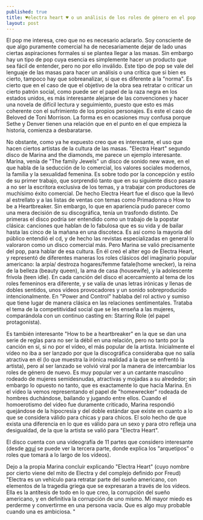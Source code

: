```yaml
---
published: true
title: ♥electra heart ♥ o un análisis de los roles de género en el pop
layout: post
---
```

El pop me interesa, creo que no es necesario aclararlo. Soy consciente de que algo puramente comercial ha de necesariamente dejar de lado unas ciertas aspiraciones formales si se plantea llegar a las masas. Sin embargo hay un tipo de pop cuya esencia es simplemente hacer un producto que sea fácil de entender, pero no por ello inválido. Este tipo de pop se vale del lenguaje de las masas para hacer un análisis o una crítica que si bien es cierto, tampoco hay que sobreanalizar, sí que es diferente a la "norma". Es cierto que en el caso de que el objetivo de la obra sea retratar o criticar un cierto patrón social, como puede ser el papel de la raza negra en los estados unidos, es más interesante alejarse de las   convenciones y hacer una novela de difícil lectura y seguimiento, puesto que esto es más coherente con el sufrimiento de los propios personajes. Es este el caso de Beloved de Toni Morrison. La forma es en ocasiones muy confusa porque Sethe y Denver tienen una relación que en el punto en el que empieza la historia, comienza a desbaratarse. 

No obstante, como ya he expuesto creo que es interesante, el uso que hacen ciertos artistas de la cultura de las masas. "Electra Heart" segundo disco de Marina and the diamonds, me parece un ejemplo interesante. Marina, venía de "The family Jewels" un disco de sonido new wave, en el que habla de la seducción de lo comercial, los valores sociales modernos, la familia y la sexualidad femenina. Es sobre todo por la concepción y estilo de su primer trabajo, que sorprendió tanto que en su siguiente disco pasara a no ser la escritora exclusiva de los temas, y a trabajar con productores de muchísimo éxito comercial. De hecho  Electra Heart fue el disco que la llevó al estrellato y a las listas de ventas con temas como Primadonna o How to be a Heartbreaker. Sin embargo, lo que en apariencia pudo parecer como una mera decisión de su discográfica, tenía un trasfondo distinto. De primeras el disco podría ser entendido como un trabajo de la popstar clásica: canciones que hablan de lo fabulosa que es su vida y de bailar hasta las cinco de la mañana en una discoteca. Es así como la mayoría del público entendió el cd, y de hecho las revistas especializadas en general lo valoraron como un disco comercial más. Pero Marina se valió precisamente del pop, para hablar de esa cultura. En él creó el alter ego de Electra Heart, y representó de diferentes maneras los roles clásicos del imaginario popular americano: la arpía/ destroza hogares/femme fatale(home wrecker), la reina de la belleza (beauty queen), la ama de casa (housewife), y la adolescente frívola (teen idle).  En cada canción del disco el acercamiento al tema de los roles femeninos era diferente, y se valía de unas letras irónicas y llenas de dobles sentidos, unos vídeos provocadores y un sonido sobreproducido intencionalmente. En "Power and Control" hablaba del rol activo y sumiso que tiene lugar de manera clásica en las relaciones sentimentales. Trataba el tema de la competitividad social que se les enseña a las mujeres, comparándola con un continuo casting en: Starring Role (el papel protagonista). 


Es también interesante "How to be a heartbreaker" en la que se dan una serie de reglas para no ser la débil en una relación, pero no tanto por la canción en sí, si no por el vídeo, el más popular de la artista. Inicialmente el vídeo no iba a ser lanzado por que la discográfica consideraba que no salía atractiva en él (lo que muestra la irónica realidad a la que se enfrentó la artista), pero al ser lanzado se volvió viral por la manera de intercambiar los roles de género de nuevo. Es muy popular ver a un cantante masculino rodeado de mujeres semidesnudas, atractivas y mojadas a su alrededor; sin embargo lo opuesto no tanto, que es exactamente lo que hacía Marina. En el vídeo la vemos representando el papel de "homewrecker" rodeada de hombres duchándose, bailando y jugando entre ellos. Cuando el homoerotismo del vídeo fue duramente criticado, Marina respondió quejándose de la hipocresía y del doble estándar que existe en cuanto a lo que se considera válido para chicas y para chicos. El solo hecho de que exista una diferencia en lo que es válido para un sexo y para otro refleja una desigualdad, de la que la artista se valió para "Electra Heart". 

El disco cuenta con una videografía de 11 partes que considero interesante (desde  [aquí](https://www.youtube.com/watch?v=Ww8lYVerLo4&index=3&list=PLjMUGR1WlrDdSyb-ZCmYDm-SoIDLEmNoj) se puede ver la tercera parte, donde explica los "arquetipos" o roles que tomará a lo largo de los vídeos). 

Dejo a la propia Marina concluir explicando "Electra Heart" (cuyo nombre por cierto viene del mito de Electra y del complejo definido por Freud) "Electra es un vehículo para retratar parte del sueño americano, con elementos de la tragedia griega que se expresaran a través de los vídeos. Ella es la antítesis de todo en lo que creo, la corrupción del sueño americano, y en definitiva la corrupción de uno mismo. Mi mayor miedo es perderme y convertirme en una persona vacía. Que es algo muy probable cuando una es ambiciosa. "